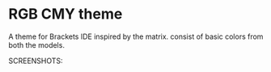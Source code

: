 # RGB CMY theme
A theme for Brackets IDE inspired by the matrix.
consist of basic colors from both the models.

SCREENSHOTS:
